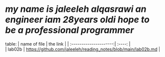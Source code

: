 


# ***my name is jaleeleh alqasrawi an engineer iam 28years oldi hope to be a professional programmer***

table:
|  name of file          | the link     | 
| :---------------------:|    :----:        |     
| lab02b                 | https://github.com/jaleeleh/reading_notes/blob/main/lab02b.md      | 
